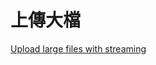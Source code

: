 # 上傳大檔


[Upload large files with streaming](https://docs.microsoft.com/zh-tw/aspnet/core/mvc/models/file-uploads#upload-large-files-with-streaming)
